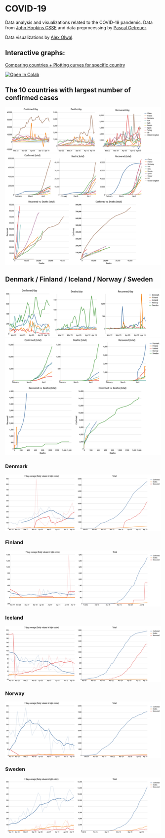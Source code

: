 # COVID-19
Data analysis and visualizations related to the COVID-19 pandemic.
Data from [John Hopkins CSSE](https://github.com/CSSEGISandData/COVID-19.git) and data preprocessing by [Pascal Getreuer](https://getreuer.info/).

Data visualizations by [Alex Olwal](http://www.olwal.com/).

## Interactive graphs: 
[Comparing countries + Plotting curves for specific country](https://olwal.github.io/)

[![Open In Colab](https://colab.research.google.com/assets/colab-badge.svg)](https://colab.research.google.com/github/olwal/covid19/blob/master/notebooks/covid19_visualization_sandbox.ipynb)

## The 10 countries with largest number of confirmed cases
[![10 largest countries multi plots](exports/current/nlargest_day_multi_plots.svg)](https://olwal.github.io/)
[![10 largest countries multi plots](exports/current/nlargest_total_multi_plots.svg)](https://olwal.github.io/)

## Denmark / Finland / Iceland / Norway / Sweden
[![Nordic countries multi plots](exports/current/nordic_day_multi_plots.svg)](https://olwal.github.io/)
[![Nordic countries multi plots](exports/current/nordic_total_multi_plots.svg)](https://olwal.github.io/)

### Denmark
[![Denmark](exports/current/denmark_country_plots.svg)](https://olwal.github.io/)

### Finland
[![Finland](exports/current/finland_country_plots.svg)](https://olwal.github.io/)

### Iceland
[![Iceland](exports/current/iceland_country_plots.svg)](https://olwal.github.io/)

### Norway
[![Norway](exports/current/norway_country_plots.svg)](https://olwal.github.io/)

### Sweden
[![Sweden](exports/current/sweden_country_plots.svg)](https://olwal.github.io/)
